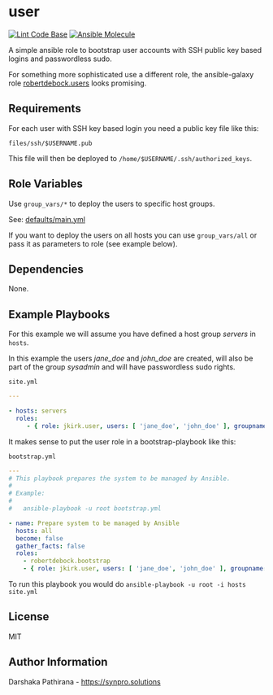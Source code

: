 user
====

[![Lint Code Base](https://github.com/jkirk/ansible-role-user/actions/workflows/linter.yml/badge.svg)](https://github.com/jkirk/ansible-role-user/actions/workflows/linter.yml)
[![Ansible Molecule](https://github.com/jkirk/ansible-role-user/actions/workflows/molecule.yml/badge.svg)](https://github.com/jkirk/ansible-role-user/actions/workflows/molecule.yml)

A simple ansible role to bootstrap user accounts with SSH public key based logins and passwordless sudo.

For something more sophisticated use a different role, the ansible-galaxy role [robertdebock.users](https://galaxy.ansible.com/robertdebock/users) looks promising.

Requirements
------------

For each user with SSH key based login you need a public key file like this:

`files/ssh/$USERNAME.pub`

This file will then be deployed to `/home/$USERNAME/.ssh/authorized_keys`.

Role Variables
--------------

Use `group_vars/*` to deploy the users to specific host groups.

See: [defaults/main.yml](https://github.com/jkirk/ansible-role-user/tree/master/defaults/main.yml)

If you want to deploy the users on all hosts you can use `group_vars/all` or pass it as parameters to role (see example below).

Dependencies
------------

None.

Example Playbooks
-----------------

For this example we will assume you have defined a host group *servers* in `hosts`.

In this example the users *jane_doe* and *john_doe* are created, will also be part of the group *sysadmin* and will have passwordless sudo rights.

`site.yml`

```yaml
---

- hosts: servers
  roles:
     - { role: jkirk.user, users: [ 'jane_doe', 'john_doe' ], groupname: 'sysadmin', admin: true }
```

It makes sense to put the user role in a bootstrap-playbook like this:

`bootstrap.yml`

```yaml
---
# This playbook prepares the system to be managed by Ansible.
#
# Example:
#
#   ansible-playbook -u root bootstrap.yml

- name: Prepare system to be managed by Ansible
  hosts: all
  become: false
  gather_facts: false
  roles:
    - robertdebock.bootstrap
    - { role: jkirk.user, users: [ 'jane_doe', 'john_doe' ], groupname: 'sysadmin', admin: True }
```

To run this playbook you would do `ansible-playbook -u root -i hosts site.yml`

License
-------

MIT

Author Information
------------------

Darshaka Pathirana - <https://synpro.solutions>
